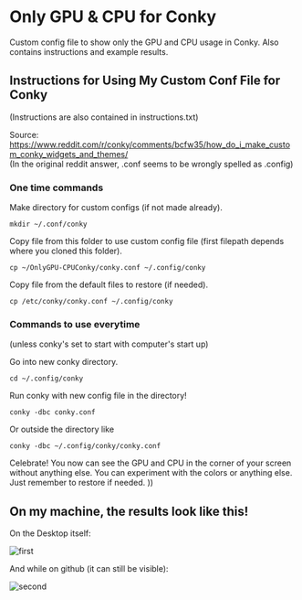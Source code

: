 # Only GPU & CPU for Conky
Custom config file to show only the GPU and CPU usage in Conky. Also contains instructions and example results.

## Instructions for Using My Custom Conf File for Conky
(Instructions are also contained in instructions.txt)  
  
Source:  
https://www.reddit.com/r/conky/comments/bcfw35/how_do_i_make_custom_conky_widgets_and_themes/  
(In the original reddit answer, .conf seems to be wrongly spelled as .config)  
  
  
  
### One time commands  

Make directory for custom configs (if not made already).  
```
mkdir ~/.conf/conky
```
Copy file from this folder to use custom config file 
(first filepath depends where you cloned this folder).  
```
cp ~/OnlyGPU-CPUConky/conky.conf ~/.config/conky
```
Copy file from the default files to restore (if needed).  

```
cp /etc/conky/conky.conf ~/.config/conky
```

### Commands to use everytime  
(unless conky's set to start with computer's start up)  

Go into new conky directory.  
```
cd ~/.config/conky
```
Run conky with new config file in the directory!  
```
conky -dbc conky.conf
```
Or outside the directory like
```
conky -dbc ~/.config/conky/conky.conf
```
Celebrate! You now can see the GPU and CPU in the corner of your screen without anything else.
You can experiment with the colors or anything else. Just remember to restore if needed. ))

## On my machine, the results look like this!  
On the Desktop itself:  

![first](https://github.com/keeganareeve/OnlyGPU-CPUConky/assets/115120316/b36a3b74-617e-4ec8-941a-2e6ca8d984b3)


And while on github (it can still be visible):  

![second](https://github.com/keeganareeve/OnlyGPU-CPUConky/assets/115120316/540b79f0-c432-482d-8b43-ff80e515fc93)


